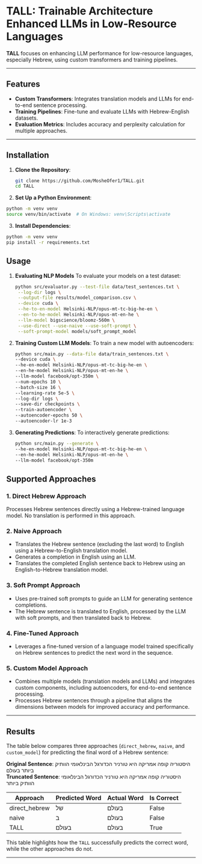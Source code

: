 # TALL: Trainable Architecture Enhanced LLMs in Low-Resource Languages

**TALL** focuses on enhancing LLM performance for low-resource languages, especially Hebrew, using custom transformers and training pipelines.

---

## Features

- **Custom Transformers**: Integrates translation models and LLMs for end-to-end sentence processing.
- **Training Pipelines**: Fine-tune and evaluate LLMs with Hebrew-English datasets.
- **Evaluation Metrics**: Includes accuracy and perplexity calculation for multiple approaches.

---

## Installation

1. **Clone the Repository**:
   ```bash
   git clone https://github.com/MosheOfer1/TALL.git
   cd TALL
   ```
2. **Set Up a Python Environment**:
  ```bash
  python -m venv venv
  source venv/bin/activate  # On Windows: venv\Scripts\activate
  ```
3. **Install Dependencies**:
  ```bash
  python -m venv venv
  pip install -r requirements.txt
  ```

## Usage
1. **Evaluating NLP Models**
   To evaluate your models on a test dataset:
   ```bash
   python src/evaluator.py --test-file data/test_sentences.txt \
    --log-dir logs \
    --output-file results/model_comparison.csv \
    --device cuda \
    --he-to-en-model Helsinki-NLP/opus-mt-tc-big-he-en \
    --en-to-he-model Helsinki-NLP/opus-mt-en-he \
    --llm-model bigscience/bloomz-560m \
    --use-direct --use-naive --use-soft-prompt \
    --soft-prompt-model models/soft_prompt_model
   ```
2. **Training Custom LLM Models**:
   To train a new model with autoencoders:
    ```bash
    python src/main.py --data-file data/train_sentences.txt \
    --device cuda \
    --he-en-model Helsinki-NLP/opus-mt-tc-big-he-en \
    --en-he-model Helsinki-NLP/opus-mt-en-he \
    --llm-model facebook/opt-350m \
    --num-epochs 10 \
    --batch-size 16 \
    --learning-rate 5e-5 \
    --log-dir logs \
    --save-dir checkpoints \
    --train-autoencoder \
    --autoencoder-epochs 50 \
    --autoencoder-lr 1e-3
    ```
3. **Generating Predictions**:
  To interactively generate predictions:
    ```bash
    python src/main.py --generate \
    --he-en-model Helsinki-NLP/opus-mt-tc-big-he-en \
    --en-he-model Helsinki-NLP/opus-mt-en-he \
    --llm-model facebook/opt-350m
    ```

## Supported Approaches

### 1. **Direct Hebrew Approach**
Processes Hebrew sentences directly using a Hebrew-trained language model. No translation is performed in this approach.

### 2. **Naive Approach**
- Translates the Hebrew sentence (excluding the last word) to English using a Hebrew-to-English translation model.
- Generates a completion in English using an LLM.
- Translates the completed English sentence back to Hebrew using an English-to-Hebrew translation model.

### 3. **Soft Prompt Approach**
- Uses pre-trained soft prompts to guide an LLM for generating sentence completions.
- The Hebrew sentence is translated to English, processed by the LLM with soft prompts, and then translated back to Hebrew.

### 4. **Fine-Tuned Approach**
- Leverages a fine-tuned version of a language model trained specifically on Hebrew sentences to predict the next word in the sequence.

### 5. **Custom Model Approach**
- Combines multiple models (translation models and LLMs) and integrates custom components, including autoencoders, for end-to-end sentence processing.
- Processes Hebrew sentences through a pipeline that aligns the dimensions between models for improved accuracy and performance.

---

## Results

The table below compares three approaches (`direct_hebrew`, `naive`, and `custom_model`) for predicting the final word of a Hebrew sentence:

**Original Sentence**: היסטוריה קופה אמריקה היא טורניר הכדורגל הבינלאומי הוותיק ביותר בעולם  
**Truncated Sentence**: היסטוריה קופה אמריקה היא טורניר הכדורגל הבינלאומי הוותיק ביותר  

| Approach       | Predicted Word | Actual Word | Is Correct |
|----------------|----------------|-------------|------------|
| direct_hebrew  | של            | בעולם       | False      |
| naive          | ב             | בעולם       | False      |
| TALL   | בעולם         | בעולם       | True       |

This table highlights how the `TALL` successfully predicts the correct word, while the other approaches do not.

---

